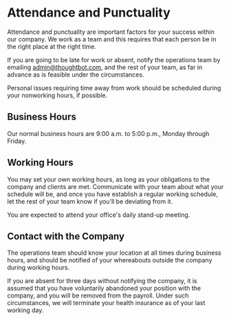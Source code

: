 # Attendance and Punctuality

Attendance and punctuality are important factors for your success within our company. We work as a team and this requires that each person be in the right place at the right time.

If you are going to be late for work or absent, notify the operations team by emailing <admin@thoughtbot.com>, and the rest of your team, as far in advance as is feasible under the circumstances.

Personal issues requiring time away from work should be scheduled during your nonworking hours, if possible.

## Business Hours

Our normal business hours are 9:00 a.m. to 5:00 p.m., Monday through Friday.

## Working Hours

You may set your own working hours, as long as your obligations to the company and clients are met. Communicate with your team about what your schedule will be, and once you have establish a regular working schedule, let the rest of your team know if you'll be deviating from it.

You are expected to attend your office's daily stand-up meeting.

## Contact with the Company

The operations team should know your location at all times during business hours, and should be notified of your whereabouts outside the company during working hours.

If you are absent for three days without notifying the company, it is assumed that you have voluntarily abandoned your position with the company, and you will be removed from the payroll. Under such circumstances, we will terminate your health insurance as of your last working day.
